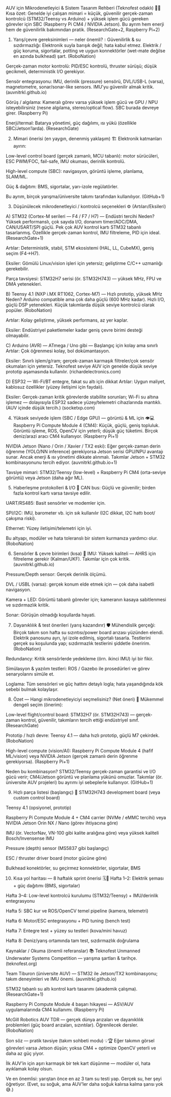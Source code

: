 AUV için Mikrodenetleyici & Sistem Tasarım Rehberi (Teknofest odaklı) 🌊🤖
Kısa özet: Genelde iyi çalışan mimari = küçük, güvenilir gerçek-zaman kontrolcü (STM32/Teensy vs Arduino) + yüksek işlem gücü gereken görevler için SBC (Raspberry Pi CM4 / NVIDIA Jetson). Bu ayrım hem enerji hem de güvenilirlik bakımından pratik. (ResearchGate+2, Raspberry Pi+2)

1) Yarış/çevre gereksinimleri — neler önemli? 💧
Güvenilirlik & su sızdırmazlığı: Elektronik suyla barışık değil; hata kabul etmez. Elektrik / güç koruma, sigortalar, potting ve uygun konnektörler (wet-mate değilse en azında bulkhead) şart. (RoboNation)

Gerçek-zaman motor kontrolü: PID/ESC kontrolü, thruster sürüşü; düşük gecikmeli, deterministik I/O gerekiyor.

Sensör entegrasyonu: IMU, derinlik (pressure) sensörü, DVL/USB-L (varsa), magnetometre, sonar/sonar-like sensors. IMU'yu güvenilir almak kritik. (auvnitrkl.github.io)

Görüş / algılama: Kameralı görev varsa yüksek işlem gücü ve GPU / NPU isteyebilirsiniz (nesne algılama, stereo/optical flow). SBC burada devreye girer. (Raspberry Pi)

Enerji/termal: Batarya yönetimi, güç dağılımı, ısı yükü (özellikle SBC/Jetson’larda). (ResearchGate)

2) Mimari önerisi (en yaygın, denenmiş yaklaşım) 🏗️
Elektronik katmanları ayırın:

Low-level control board (gerçek zamanlı, MCU tabanlı): motor sürücüleri, ESC PWM/FOC, fail-safe, IMU okuması, derinlik kontrolü.

High-level compute (SBC): navigasyon, görüntü işleme, planlama, SLAM/ML.

Güç & dağıtım: BMS, sigortalar, yarı-izole regülatörler.

Bu ayrım, birçok yarışma/üniversite takımı tarafından kullanılıyor. (GitHub+1)

3) Düşünülecek mikrodenetleyici / kontrolcü seçenekleri ⚙️
(Artıları/Eksileri)

A) STM32 (Cortex-M serileri — F4 / F7 / H7) — Endüstri tercihi
Neden? Yüksek performanslı, çok sayıda I/O, donanım timer/ADC/DMA, CAN/USART/SPI güçlü. Pek çok AUV kontrol kartı STM32 tabanlı tasarlanmış. Özellikle gerçek-zaman kontrol, IMU filtreleme, PID için ideal. (ResearchGate+1)

Artılar: Deterministik, stabil, STM ekosistemi (HAL, LL, CubeMX), geniş seçim (F4→H7).

Eksiler: Gömülü Linux/vision işleri için yetersiz; geliştirme C/C++ uzmanlığı gerekebilir.

Parça tavsiyesi: STM32H7 serisi (ör. STM32H743) — yüksek MHz, FPU ve DMA yetenekleri.

B) Teensy 4.1 (NXP i.MX RT1062, Cortex-M7) — Hızlı prototip, yüksek MHz
Neden? Arduino compatible ama çok daha güçlü (600 MHz kadar). Hızlı I/O, güçlü DSP yetenekleri. Küçük takımlarda düşük seviye kontrolcü olarak popüler. (RoboNation)

Artılar: Kolay geliştirme, yüksek performans, az yer kaplar.

Eksiler: Endüstriyel paketlemeler kadar geniş çevre birimi desteği olmayabilir.

C) Arduino (AVR) — ATmega / Uno gibi — Başlangıç için kolay ama sınırlı
Artılar: Çok öğrenmesi kolay, bol dokümantasyon.

Eksiler: Sınırlı işlem/g/ram; gerçek-zaman karmaşık filtreler/çok sensör okumaları için yetersiz. Teknofest seviye AUV için genelde düşük seviye prototip aşamasında kullanılır. (richardelectronics.com)

D) ESP32 — Wi-Fi/BT entegre, fakat su altı için dikkat
Artılar: Uygun maliyet, kablosuz özellikler (yüzey iletişimi için faydalı).

Eksiler: Gerçek-zaman kritik görevlerde stabilite sorunları; Wi-Fi su altına işlemez — dolayısıyla ESP32 sadece yüzey/telemetri cihazlarında mantıklı. (AUV içinde düşük tercih.) (socketxp.com)

4) Yüksek seviyede işlem (SBC / Edge GPU) — görüntü & ML için 👁️💻
Raspberry Pi Compute Module 4 (CM4): Küçük, güçlü, geniş topluluk. Görüntü işleme, ROS, OpenCV için yeterli; düşük güç tüketimi. Birçok deniz/arazi aracı CM4 kullanıyor. (Raspberry Pi+1)

NVIDIA Jetson (Nano / Orin / Xavier / TX2 eski): Eğer gerçek-zaman derin öğrenme (YOLO/NN inference) gerekiyorsa Jetson serisi GPU/NPU avantajı sunar. Ancak enerji & ısı yönetimi dikkate alınmalı. Takımlar Jetson + STM32 kombinasyonunu tercih ediyor. (auvnitrkl.github.io+1)

Tavsiye mimari: STM32/Teensy (low-level) + Raspberry Pi CM4 (orta-seviye görüntü) veya Jetson (daha ağır ML).

5) Haberleşme protokolleri & I/O 📡
CAN bus: Güçlü ve güvenilir; birden fazla kontrol kartı varsa tavsiye edilir.

UART/RS485: Basit sensörler ve modemler için.

SPI/I2C: IMU, barometer vb. için sık kullanılır (I2C dikkat, I2C hattı boot/çakışma riski).

Ethernet: Yüzey iletişimi/telemetri için iyi.

Bu altyapı, modüler ve hata toleranslı bir sistem kurmanıza yardımcı olur. (RoboNation)

6) Sensörler & çevre birimleri (kısa) 🧭
IMU: Yüksek kaliteli — AHRS için filtreleme gerekir (Kalman/UKF). Takımlar için çok kritik. (auvnitrkl.github.io)

Pressure/Depth sensor: Gerçek derinlik ölçümü.

DVL / USBL (varsa): gerçek konum elde etmek için — çok daha isabetli navigasyon.

Kamera + LED: Görüntü tabanlı görevler için; kameranın kasaya sabitlenmesi ve sızdırmazlık kritik.

Sonar: Görüşün olmadığı koşullarda hayati.

7) Dayanıklılık & test önerileri (yarış kazandırır) 🛡️
Mühendislik gerçeği: Birçok takım son hafta su sızıntısı/power board arızası yüzünden elendi. Elektrik panosunu ayrı, iyi izole edilmiş, sigortalı tasarla. Testlerini gerçek su koşulunda yap; sızdırmazlık testlerini şiddetle öneririm. (RoboNation)

Redundancy: Kritik sensörlerde yedekleme (örn. ikinci IMU) iyi bir fikir.

Simülasyon & yazılım testleri: ROS / Gazebo ile prosedürleri ve görev senaryolarını simüle et.

Loglama: Tüm sensörleri ve güç hattını detaylı logla; hata yaşandığında kök sebebi bulmak kolaylaşır.

8) Özet — Hangi mikrodenetleyiciyi seçmelisiniz? (Net öneri) 🎯
Mükemmel dengeli seçim (önerim):

Low-level flight/control board: STM32H7 (ör. STM32H743) — gerçek-zaman kontrol, güvenilir, takımların tercih ettiği endüstriyel sınıf. (ResearchGate)

Prototip / hızlı devre: Teensy 4.1 — daha hızlı prototip, güçlü M7 çekirdek. (RoboNation)

High-level compute (vision/AI): Raspberry Pi Compute Module 4 (hafif ML/vision) veya NVIDIA Jetson (gerçek zamanlı derin öğrenme gerekiyorsa). (Raspberry Pi+1)

Neden bu kombinasyon? STM32/Teensy gerçek-zaman garantisi ve I/O gücü verir; CM4/Jetson görüntü ve planlama yükünü omuzlar. Takımlar (ör. üniversite AUV projeleri) bu ayrımı iyi sebeplerle kullanıyor. (GitHub+1)

9) Hızlı parça listesi (başlangıç) 🛒
STM32H743 development board (veya custom control board)

Teensy 4.1 (opsiyonel, prototip)

Raspberry Pi Compute Module 4 + CM4 carrier (NVMe / eMMC tercihi) veya NVIDIA Jetson Orin NX / Nano (görev ihtiyacına göre)

IMU (ör. VectorNav, VN-100 gibi kalite aralığına göre) veya yüksek kaliteli Bosch/Invensense IMU

Pressure (depth) sensor (MS5837 gibi başlangıç)

ESC / thruster driver board (motor gücüne göre)

Bulkhead konektörler, su geçirmez konnektörler, sigortalar, BMS

10) Kısa yol haritası — 8 haftalık sprint önerisi 🗓️🏁
Hafta 1–2: Elektrik şeması + güç dağıtımı (BMS, sigortalar)

Hafta 3–4: Low-level kontrolcü kurulumu (STM32/Teensy) + IMU/derinlik entegrasyonu

Hafta 5: SBC kur ve ROS/OpenCV temel pipeline (kamera, telemetri)

Hafta 6: Motor/ESC entegrasyonu + PID tuning (bench test)

Hafta 7: Entegre test + yüzey su testleri (kova/mini havuz)

Hafta 8: Deniz/yarış ortamında tam test, sızdırmazlık doğrulama

Kaynaklar / Okuma (önemli referanslar) 📚
Teknofest Unmanned Underwater Systems Competition — yarışma şartları & tarihçe. (teknofest.org)

Team Tiburon (üniversite AUV) — STM32 ile Jetson/TX2 kombinasyonu; takım deneyimleri ve IMU önemi. (auvnitrkl.github.io)

STM32 tabanlı su altı kontrol kartı tasarımı (akademik çalışma). (ResearchGate+1)

Raspberry Pi Compute Module 4 başarı hikayesi — ASV/AUV uygulamalarında CM4 kullanımı. (Raspberry Pi)

McGill Robotics AUV TDR — gerçek dünya arızaları ve dayanıklılık problemleri (güç board arızaları, sızıntılar). Öğrenilecek dersler. (RoboNation)

Son söz — pratik tavsiye (takım sohbeti modu) 💡🏆
Eğer takımın görsel görevleri varsa Jetson düşün; yoksa CM4 + optimize OpenCV yeterli ve daha az güç yiyor.

İlk AUV’in için aşırı karmaşık bir tek kart düşünme — modüler ol, hata ayıklamak kolay olsun.

Ve en önemlisi: yarıştan önce en az 3 tam su testi yap. Gerçek su, her şeyi öğretiyor. (Evet, su soğuk, ama AUV’ler daha soğuk kalırsa kalma şansı yok 😅.)